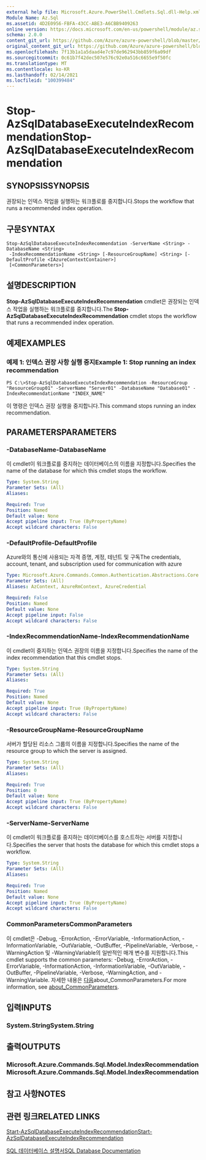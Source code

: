 ```yaml
---
external help file: Microsoft.Azure.PowerShell.Cmdlets.Sql.dll-Help.xml
Module Name: Az.Sql
ms.assetid: 4D2E0956-FBFA-43CC-ABE3-A6CBB9409263
online version: https://docs.microsoft.com/en-us/powershell/module/az.sql/stop-azsqldatabaseexecuteindexrecommendation
schema: 2.0.0
content_git_url: https://github.com/Azure/azure-powershell/blob/master/src/Sql/Sql/help/Stop-AzSqlDatabaseExecuteIndexRecommendation.md
original_content_git_url: https://github.com/Azure/azure-powershell/blob/master/src/Sql/Sql/help/Stop-AzSqlDatabaseExecuteIndexRecommendation.md
ms.openlocfilehash: 7f13b1a1a5daad4e7c97de962943bb859f6a09df
ms.sourcegitcommit: 0c61b7f42dec507e576c92e0a516c6655e9f50fc
ms.translationtype: MT
ms.contentlocale: ko-KR
ms.lasthandoff: 02/14/2021
ms.locfileid: "100399484"
---
```

# <span data-ttu-id="d94a9-101">Stop-AzSqlDatabaseExecuteIndexRecommendation</span><span class="sxs-lookup"><span data-stu-id="d94a9-101">Stop-AzSqlDatabaseExecuteIndexRecommendation</span></span>

## <span data-ttu-id="d94a9-102">SYNOPSIS</span><span class="sxs-lookup"><span data-stu-id="d94a9-102">SYNOPSIS</span></span>
<span data-ttu-id="d94a9-103">권장되는 인덱스 작업을 실행하는 워크플로를 중지합니다.</span><span class="sxs-lookup"><span data-stu-id="d94a9-103">Stops the workflow that runs a recommended index operation.</span></span>

## <span data-ttu-id="d94a9-104">구문</span><span class="sxs-lookup"><span data-stu-id="d94a9-104">SYNTAX</span></span>

```
Stop-AzSqlDatabaseExecuteIndexRecommendation -ServerName <String> -DatabaseName <String>
 -IndexRecommendationName <String> [-ResourceGroupName] <String> [-DefaultProfile <IAzureContextContainer>]
 [<CommonParameters>]
```

## <span data-ttu-id="d94a9-105">설명</span><span class="sxs-lookup"><span data-stu-id="d94a9-105">DESCRIPTION</span></span>
<span data-ttu-id="d94a9-106">**Stop-AzSqlDatabaseExecuteIndexRecommendation** cmdlet은 권장되는 인덱스 작업을 실행하는 워크플로를 중지합니다.</span><span class="sxs-lookup"><span data-stu-id="d94a9-106">The **Stop-AzSqlDatabaseExecuteIndexRecommendation** cmdlet stops the workflow that runs a recommended index operation.</span></span>

## <span data-ttu-id="d94a9-107">예제</span><span class="sxs-lookup"><span data-stu-id="d94a9-107">EXAMPLES</span></span>

### <span data-ttu-id="d94a9-108">예제 1: 인덱스 권장 사항 실행 중지</span><span class="sxs-lookup"><span data-stu-id="d94a9-108">Example 1: Stop running an index recommendation</span></span>
```
PS C:\>Stop-AzSqlDatabaseExecuteIndexRecommendation -ResourceGroup "ResourceGroup01" -ServerName "Server01" -DatabaseName "Database01" -IndexRecommendationName "INDEX_NAME"
```

<span data-ttu-id="d94a9-109">이 명령은 인덱스 권장 실행을 중지합니다.</span><span class="sxs-lookup"><span data-stu-id="d94a9-109">This command stops running an index recommendation.</span></span>

## <span data-ttu-id="d94a9-110">PARAMETERS</span><span class="sxs-lookup"><span data-stu-id="d94a9-110">PARAMETERS</span></span>

### <span data-ttu-id="d94a9-111">-DatabaseName</span><span class="sxs-lookup"><span data-stu-id="d94a9-111">-DatabaseName</span></span>
<span data-ttu-id="d94a9-112">이 cmdlet이 워크플로를 중지하는 데이터베이스의 이름을 지정합니다.</span><span class="sxs-lookup"><span data-stu-id="d94a9-112">Specifies the name of the database for which this cmdlet stops the workflow.</span></span>

```yaml
Type: System.String
Parameter Sets: (All)
Aliases:

Required: True
Position: Named
Default value: None
Accept pipeline input: True (ByPropertyName)
Accept wildcard characters: False
```

### <span data-ttu-id="d94a9-113">-DefaultProfile</span><span class="sxs-lookup"><span data-stu-id="d94a9-113">-DefaultProfile</span></span>
<span data-ttu-id="d94a9-114">Azure와의 통신에 사용되는 자격 증명, 계정, 테넌트 및 구독</span><span class="sxs-lookup"><span data-stu-id="d94a9-114">The credentials, account, tenant, and subscription used for communication with azure</span></span>

```yaml
Type: Microsoft.Azure.Commands.Common.Authentication.Abstractions.Core.IAzureContextContainer
Parameter Sets: (All)
Aliases: AzContext, AzureRmContext, AzureCredential

Required: False
Position: Named
Default value: None
Accept pipeline input: False
Accept wildcard characters: False
```

### <span data-ttu-id="d94a9-115">-IndexRecommendationName</span><span class="sxs-lookup"><span data-stu-id="d94a9-115">-IndexRecommendationName</span></span>
<span data-ttu-id="d94a9-116">이 cmdlet이 중지하는 인덱스 권장의 이름을 지정합니다.</span><span class="sxs-lookup"><span data-stu-id="d94a9-116">Specifies the name of the index recommendation that this cmdlet stops.</span></span>

```yaml
Type: System.String
Parameter Sets: (All)
Aliases:

Required: True
Position: Named
Default value: None
Accept pipeline input: True (ByPropertyName)
Accept wildcard characters: False
```

### <span data-ttu-id="d94a9-117">-ResourceGroupName</span><span class="sxs-lookup"><span data-stu-id="d94a9-117">-ResourceGroupName</span></span>
<span data-ttu-id="d94a9-118">서버가 할당된 리소스 그룹의 이름을 지정합니다.</span><span class="sxs-lookup"><span data-stu-id="d94a9-118">Specifies the name of the resource group to which the server is assigned.</span></span>

```yaml
Type: System.String
Parameter Sets: (All)
Aliases:

Required: True
Position: 0
Default value: None
Accept pipeline input: True (ByPropertyName)
Accept wildcard characters: False
```

### <span data-ttu-id="d94a9-119">-ServerName</span><span class="sxs-lookup"><span data-stu-id="d94a9-119">-ServerName</span></span>
<span data-ttu-id="d94a9-120">이 cmdlet이 워크플로를 중지하는 데이터베이스를 호스트하는 서버를 지정합니다.</span><span class="sxs-lookup"><span data-stu-id="d94a9-120">Specifies the server that hosts the database for which this cmdlet stops a workflow.</span></span>

```yaml
Type: System.String
Parameter Sets: (All)
Aliases:

Required: True
Position: Named
Default value: None
Accept pipeline input: True (ByPropertyName)
Accept wildcard characters: False
```

### <span data-ttu-id="d94a9-121">CommonParameters</span><span class="sxs-lookup"><span data-stu-id="d94a9-121">CommonParameters</span></span>
<span data-ttu-id="d94a9-122">이 cmdlet은 -Debug, -ErrorAction, -ErrorVariable, -InformationAction, -InformationVariable, -OutVariable, -OutBuffer, -PipelineVariable, -Verbose, -WarningAction 및 -WarningVariable의 일반적인 매개 변수를 지원합니다.</span><span class="sxs-lookup"><span data-stu-id="d94a9-122">This cmdlet supports the common parameters: -Debug, -ErrorAction, -ErrorVariable, -InformationAction, -InformationVariable, -OutVariable, -OutBuffer, -PipelineVariable, -Verbose, -WarningAction, and -WarningVariable.</span></span> <span data-ttu-id="d94a9-123">자세한 내용은 [다음](https://go.microsoft.com/fwlink/?LinkID=113216)about_CommonParameters.</span><span class="sxs-lookup"><span data-stu-id="d94a9-123">For more information, see [about_CommonParameters](https://go.microsoft.com/fwlink/?LinkID=113216).</span></span>

## <span data-ttu-id="d94a9-124">입력</span><span class="sxs-lookup"><span data-stu-id="d94a9-124">INPUTS</span></span>

### <span data-ttu-id="d94a9-125">System.String</span><span class="sxs-lookup"><span data-stu-id="d94a9-125">System.String</span></span>

## <span data-ttu-id="d94a9-126">출력</span><span class="sxs-lookup"><span data-stu-id="d94a9-126">OUTPUTS</span></span>

### <span data-ttu-id="d94a9-127">Microsoft.Azure.Commands.Sql.Model.IndexRecommendation</span><span class="sxs-lookup"><span data-stu-id="d94a9-127">Microsoft.Azure.Commands.Sql.Model.IndexRecommendation</span></span>

## <span data-ttu-id="d94a9-128">참고 사항</span><span class="sxs-lookup"><span data-stu-id="d94a9-128">NOTES</span></span>

## <span data-ttu-id="d94a9-129">관련 링크</span><span class="sxs-lookup"><span data-stu-id="d94a9-129">RELATED LINKS</span></span>


[<span data-ttu-id="d94a9-130">Start-AzSqlDatabaseExecuteIndexRecommendation</span><span class="sxs-lookup"><span data-stu-id="d94a9-130">Start-AzSqlDatabaseExecuteIndexRecommendation</span></span>](./Start-AzSqlDatabaseExecuteIndexRecommendation.md)

[<span data-ttu-id="d94a9-131">SQL 데이터베이스 설명서</span><span class="sxs-lookup"><span data-stu-id="d94a9-131">SQL Database Documentation</span></span>](https://docs.microsoft.com/azure/sql-database/)


